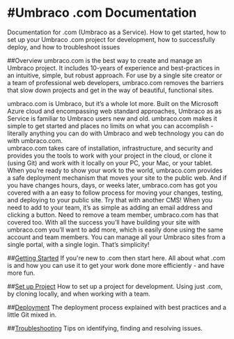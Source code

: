 #Umbraco .com Documentation========Documentation for .com (Umbraco as a Service).  How to get started, how to set up your Umbraco .com project for development, how to successfully deploy, and how to troubleshoot issues##Overviewumbraco.com is the best way to create and manage an Umbraco project.  It includes 10-years of experience and best-practices in an intuitive, simple, but robust approach.  For use by a single site creator or a team of professional web developers, umbraco.com removes the barriers that slow down projects and get in the way of beautiful, functional sites.umbraco.com is Umbraco, but it’s a whole lot more.  Built on the Microsoft Azure cloud and encompassing web standard approaches, Umbraco as as Service is familiar to Umbraco users new and old.  umbraco.com makes it simple to get started and places no limits on what you can accomplish - literally anything you can do with Umbraco and web technology you can do with umbraco.com.  umbraco.com takes care of installation, infrastructure, and security and provides you the tools to work with your project in the cloud, or clone it (using Git) and work with it locally on your PC, your Mac, or your tablet.  When you’re ready to show your work to the world, umbraco.com provides a safe deployment mechanism that moves your site to the public web.  And if you have changes hours, days, or weeks later, umbraco.com has got you covered with a an easy to follow process for moving your changes, testing, and deploying to your public site.  Try that with another CMS!When you need to add to your team, it’s as simple as adding an email address and clicking a button.  Need to remove a team member, umbraco.com has that covered too.With all the success you’ll have building your site with umbraco.com you’ll want to add more, which is easily done using the same account and team members.  You can manage all your Umbraco sites from a single portal, with a single login.  That’s simplicity!##[Getting Started](GetStarted/index.md)If you're new to .com then start here.  All about what .com is and how you can use it to get your work done more efficiently - and have more fun.##[Set up Project](SetUp/index.md)How to set up a project for development.  Using just .com, by cloning locally, and when working with a team.##[Deployment](Deployment/index.md)The deployment process explained with best practices and a little Git mixed in.##[Troubleshooting](Troubleshooting/index.md)Tips on identifying, finding and resolving issues.